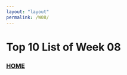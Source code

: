 ```yaml
---
layout: "layout"
permalink: /W08/
---
```


# Top 10 List of Week 08

### [HOME](https://github.com/Theophilus-Lukas/)